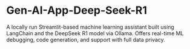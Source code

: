 # Gen-AI-App-Deep-Seek-R1
A locally run Streamlit-based machine learning assistant built using LangChain and the DeepSeek R1 model via Ollama. Offers real-time ML debugging, code generation, and support with full data privacy.
